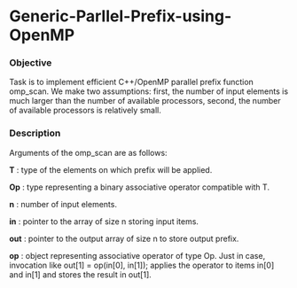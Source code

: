 # Generic-Parllel-Prefix-using-OpenMP

### Objective

Task is to implement efficient C++/OpenMP parallel prefix function omp_scan. We make two assumptions: first, the number of input elements is much larger than the number of available processors, second, the number of available processors is relatively small.

### Description

Arguments of the omp_scan are as follows:

**T** : type of the elements on which prefix will be applied.

**Op** : type representing a binary associative operator compatible with T.

**n** : number of input elements.

**in** : pointer to the array of size n storing input items.

**out** : pointer to the output array of size n to store output prefix.

**op** : object representing associative operator of type Op. Just in case, invocation like out[1] = op(in[0], in[1]); applies the operator to items in[0] and in[1] and stores the result in out[1].

